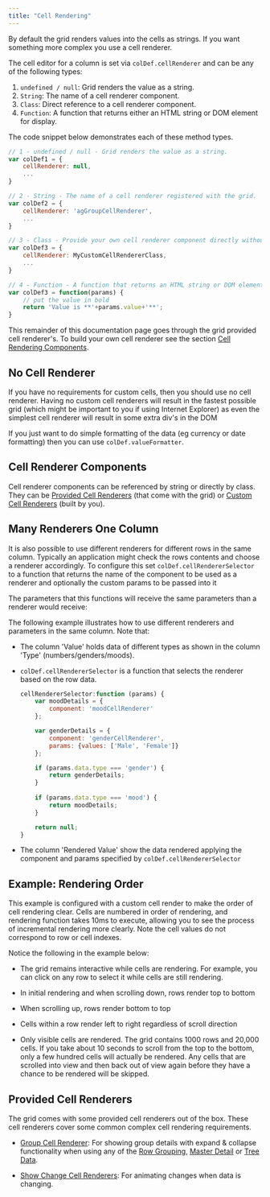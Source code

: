 ```yaml
---
title: "Cell Rendering"
---
```


By default the grid renders values into the cells as strings. If you want something more complex you use a cell renderer.


The cell editor for a column is set via `colDef.cellRenderer` and can be any of the following types:

1. `undefined / null`: Grid renders the value as a string.
1. `String`: The name of a cell renderer component.
1. `Class`: Direct reference to a cell renderer component.
1. `Function`: A function that returns either an HTML string or DOM element for display.

The code snippet below demonstrates each of these method types.


```js
// 1 - undefined / null - Grid renders the value as a string.
var colDef1 = {
    cellRenderer: null,
    ...
}

// 2 - String - The name of a cell renderer registered with the grid.
var colDef2 = {
    cellRenderer: 'agGroupCellRenderer',
    ...
}

// 3 - Class - Provide your own cell renderer component directly without registering.
var colDef3 = {
    cellRenderer: MyCustomCellRendererClass,
    ...
}

// 4 - Function - A function that returns an HTML string or DOM element for display
var colDef3 = function(params) {
    // put the value in bold
    return 'Value is **'+params.value+'**';
}
```

This remainder of this documentation page goes through the grid provided cell renderer's. To build your own cell renderer see the section [Cell Rendering Components](../cell-rendering-components/).

## No Cell Renderer

If you have no requirements for custom cells, then you should use no cell renderer. Having no custom cell renderers will result in the fastest possible grid (which might be important to you if using Internet Explorer) as even the simplest cell renderer will result in some extra div's in the DOM

If you just want to do simple formatting of the data (eg currency or date formatting) then you can use `colDef.valueFormatter`.

## Cell Renderer Components

Cell renderer components can be referenced by string or directly by class. They can be [Provided Cell Renderers](#provided-cell-renderers) (that come with the grid) or [Custom Cell Renderers](../cell-rendering-components/) (built by you).

## Many Renderers One Column

It is also possible to use different renderers for different rows in the same column. Typically an application might check the rows contents and choose a renderer accordingly. To configure this set `colDef.cellRendererSelector` to a function that returns the name of the component to be used as a renderer and optionally the custom params to be passed into it

The parameters that this functions will receive the same parameters than a renderer would receive:

The following example illustrates how to use different renderers and parameters in the same column. Note that:


- The column 'Value' holds data of different types as shown in the column 'Type' (numbers/genders/moods).
- `colDef.cellRendererSelector` is a function that selects the renderer based on the row data.
    ```js
    cellRendererSelector:function (params) {
        var moodDetails = {
            component: 'moodCellRenderer'
        };

        var genderDetails = {
            component: 'genderCellRenderer',
            params: {values: ['Male', 'Female']}
        };

        if (params.data.type === 'gender') {
            return genderDetails;
        }
            
        if (params.data.type === 'mood') {
            return moodDetails;
        }

        return null;
    }
    ```

- The column 'Rendered Value' show the data rendered applying the component and params specified by `colDef.cellRendererSelector`

<grid-example title='Dynamic Rendering Component' name='dynamic-rendering-component' type='vanilla' options='{ "enterprise": true, "exampleHeight": 335 }'></grid-example>

## Example: Rendering Order

This example is configured with a custom cell render to make the order of cell rendering clear. Cells are numbered in order of rendering, and rendering function takes 10ms to execute, allowing you to see the process of incremental rendering more clearly. Note the cell values do not correspond to row or cell indexes.

Notice the following in the example below:

- The grid remains interactive while cells are rendering. For example, you can click on any row to select it while cells are still rendering.

- In initial rendering and when scrolling down, rows render top to bottom

- When scrolling up, rows render bottom to top

- Cells within a row render left to right regardless of scroll direction

- Only visible cells are rendered. The grid contains 1000 rows and 20,000 cells. If you take about 10 seconds to scroll from the top to the bottom, only a few hundred cells will actually be rendered. Any cells that are scrolled into view and then back out of view again before they have a chance to be rendered will be skipped.

<grid-example title='Rendering Order' name='rendering-order' type='generated' options='{ "enterprise": true }'></grid-example>

## Provided Cell Renderers

The grid comes with some provided cell renderers out of the box. These cell renderers cover some common complex cell rendering requirements.

- [Group Cell Renderer](../group-cell-renderer/): For showing group details with expand & collapse functionality when using any of the [Row Grouping](../grouping/), [Master Detail](../master-detail/) or [Tree Data](../tree-data/).

- [Show Change Cell Renderers](../change-cell-renderers/): For animating changes when data is changing.

